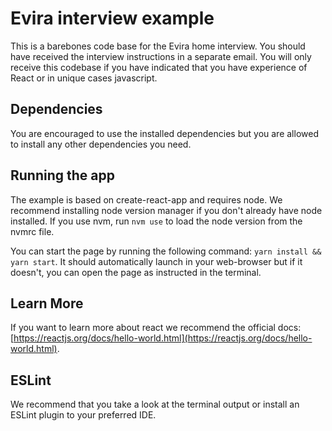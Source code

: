 # Evira interview example

This is a barebones code base for the Evira home interview. You should have received the interview instructions in a separate email. You will only receive this codebase if you have indicated that you have experience of React or in unique cases javascript.

## Dependencies

You are encouraged to use the installed dependencies but you are allowed to install any other dependencies you need.

## Running the app

The example is based on create-react-app and requires node. We recommend installing node version manager if you don't already have node installed. If you use nvm, run `nvm use` to load the node version from the nvmrc file.

You can start the page by running the following command: `yarn install && yarn start`. It should automatically launch in your web-browser but if it doesn't, you can open the page as instructed in the terminal.

## Learn More

If you want to learn more about react we recommend the official docs: [https://reactjs.org/docs/hello-world.html](https://reactjs.org/docs/hello-world.html).

## ESLint

We recommend that you take a look at the terminal output or install an ESLint plugin to your preferred IDE.
